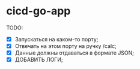 # cicd-go-app

TODO:
- [x] Запускаться на каком-то порту;
- [x] Отвечать на этом порту на ручку /calc;
- [x] Данные должны отдаваться в формате JSON;
- [x] ДОБАВИТЬ ЛОГИ;
